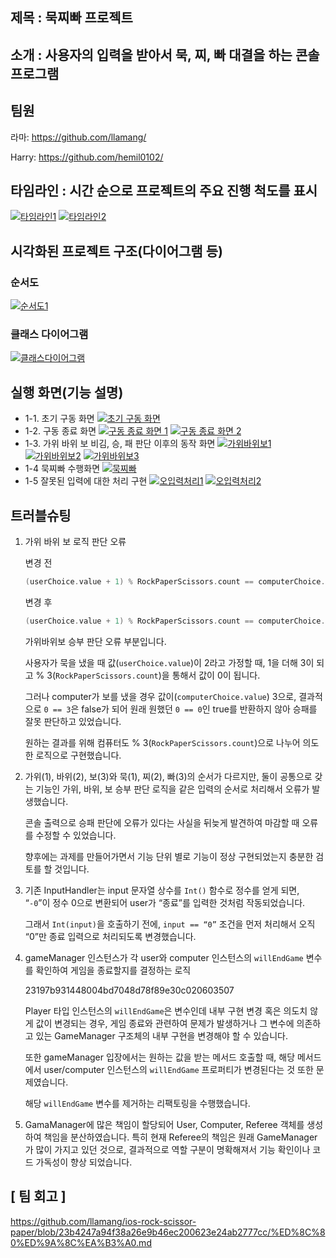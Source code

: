 ## **제목 :** 묵찌빠 프로젝트

## **소개 :** 사용자의 입력을 받아서 묵, 찌, 빠 대결을 하는 콘솔 프로그램

## **팀원**
라마: https://github.com/llamang/

Harry: https://github.com/hemil0102/

## **타임라인 :** 시간 순으로 프로젝트의 주요 진행 척도를 표시
[![타임라인1](https://github.com/llamang/ios-rock-scissor-paper/blob/d_llama/docs/Readme%20Material/RPS_TimeLine_Step1.png)](#)
[![타임라인2](https://github.com/llamang/ios-rock-scissor-paper/blob/d_llama/docs/Readme%20Material/RPS_TimeLine_Step2.png)](#)

## **시각화된 프로젝트 구조(다이어그램 등)**

### 순서도
[![순서도1](https://github.com/llamang/ios-rock-scissor-paper/blob/d_llama/docs/Game_RockPaperScissors_FlowChart.drawio.png)](#)

### 클래스 다이어그램
[![클래스다이어그램](https://github.com/llamang/ios-rock-scissor-paper/blob/d_llama/docs/Game_RockPaperScissors_ClassDiagram.drawio.png)](#)

## **실행 화면(기능 설명)**
- 1-1. 초기 구동 화면
  [![초기 구동 화면](https://github.com/llamang/ios-rock-scissor-paper/blob/d_llama/docs/Readme%20Material/1.png)](#)
- 1-2. 구동 종료 화면
  [![구동 종료 화면 1](https://github.com/llamang/ios-rock-scissor-paper/blob/d_llama/docs/Readme%20Material/2.png)](#)
  [![구동 종료 화면 2](https://github.com/llamang/ios-rock-scissor-paper/blob/d_llama/docs/Readme%20Material/3.png)](#)
- 1-3. 가위 바위 보 비김, 승, 패 판단 이후의 동작 화면
  [![가위바위보1](https://github.com/llamang/ios-rock-scissor-paper/blob/d_llama/docs/Readme%20Material/4.png)](#)
  [![가위바위보2](https://github.com/llamang/ios-rock-scissor-paper/blob/d_llama/docs/Readme%20Material/5.png)](#)
  [![가위바위보3](https://github.com/llamang/ios-rock-scissor-paper/blob/d_llama/docs/Readme%20Material/6.png)](#)
- 1-4 묵찌빠 수행화면
  [![묵찌빠](https://github.com/llamang/ios-rock-scissor-paper/blob/d_llama/docs/Readme%20Material/7.png)](#)
- 1-5 잘못된 입력에 대한 처리 구현
  [![오입력처리1](https://github.com/llamang/ios-rock-scissor-paper/blob/d_llama/docs/Readme%20Material/8.png)](#)
  [![오입력처리2](https://github.com/llamang/ios-rock-scissor-paper/blob/d_llama/docs/Readme%20Material/9.png)](#)

## **트러블슈팅**

1. 가위 바위 보 로직 판단 오류
    
    변경 전
    
    ```swift
    (userChoice.value + 1) % RockPaperScissors.count == computerChoice.value
    ```
    
    변경 후
    
    ```swift
    (userChoice.value + 1) % RockPaperScissors.count == computerChoice.value % RockPaperScissors.count 
    ```
    
    가위바위보 승부 판단 오류 부분입니다. 
    
    사용자가 묵을 냈을 때 값(`userChoice.value`)이 2라고 가정할 때, 1을 더해 3이 되고 % 3(`RockPaperScissors.count`)을 통해서 값이 0이 됩니다. 
    
    그러나 computer가 보를 냈을 경우 값이(`computerChoice.value`) 3으로, 결과적으로 `0 == 3`은 false가 되어 원래 원했던 `0 == 0`인 true를 반환하지 않아 승패를 잘못 판단하고 있었습니다. 
    
    원하는 결과를 위해 컴퓨터도 % 3(`RockPaperScissors.count`)으로 나누어 의도한 로직으로 구현했습니다. 
    
2. 가위(1), 바위(2), 보(3)와 묵(1), 찌(2), 빠(3)의 순서가 다르지만, 둘이 공통으로 갖는 기능인 가위, 바위, 보 승부 판단 로직을 같은 입력의 순서로 처리해서 오류가 발생했습니다.
    
    콘솔 출력으로 승패 판단에 오류가 있다는 사실을 뒤늦게 발견하여 마감할 때 오류를 수정할 수 있었습니다.
    
    향후에는 과제를 만들어가면서 기능 단위 별로 기능이 정상 구현되었는지 충분한 검토를 할 것입니다. 
    
3. 기존 InputHandler는 input 문자열 상수를 `Int()` 함수로 정수를 얻게 되면, “`-0`”이 정수 0으로 변환되어 user가 “종료”를 입력한 것처럼 작동되었습니다. 
    
    그래서 `Int(input)`을 호출하기 전에, `input == “0”` 조건을 먼저 처리해서 오직 “0”만 종료 입력으로 처리되도록 변경했습니다.
    
4. gameManager 인스턴스가 각 user와 computer 인스턴스의 `willEndGame` 변수를 확인하여 게임을 종료할지를 결정하는 로직
    
    23197b931448004bd7048d78f89e30c020603507
    
    Player 타입 인스턴스의 `willEndGame`은 변수인데 내부 구현 변경 혹은 의도치 않게 값이 변경되는 경우, 게임 종료와 관련하여 문제가 발생하거나 그 변수에 의존하고 있는 GameManager 구조체의 내부 구현을 변경해야 할 수 있습니다. 
    
    또한 gameManager 입장에서는 원하는 값을 받는 메서드 호출할 때, 해당 메서드에서 user/computer 인스턴스의 `willEndGame` 프로퍼티가 변경된다는 것 또한 문제였습니다. 
    
    해당 `willEndGame` 변수를 제거하는 리팩토링을 수행했습니다.
    
5. GamaManager에 많은 책임이 할당되어 User, Computer, Referee 객체를 생성하여 책임을 분산하였습니다. 특히 현재 Referee의 책임은 원래 GameManager가 많이 가지고 있던 것으로, 결과적으로 역할 구분이 명확해져서 기능 확인이나 코드 가독성이 향상 되었습니다.

## **[ 팀 회고 ]**
https://github.com/llamang/ios-rock-scissor-paper/blob/23b4247a94f38a26e9b46ec200623e24ab2777cc/%ED%8C%80%ED%9A%8C%EA%B3%A0.md
